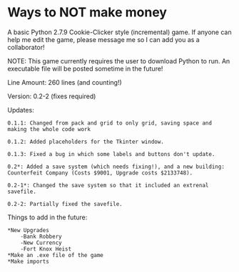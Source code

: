 # Ways to NOT make money
A basic Python 2.7.9 Cookie-Clicker style (incremental) game. If anyone can help me edit the game, please message me so I can add you as a collaborator!

NOTE: This game currently requires the user to download Python to run. An executable file will be posted sometime in the future!

Line Amount: 260 lines (and counting!)

Version: 0.2-2 (fixes required)

Updates:
    
    0.1.1: Changed from pack and grid to only grid, saving space and making the whole code work
    
    0.1.2: Added placeholders for the Tkinter window.
    
    0.1.3: Fixed a bug in which some labels and buttons don't update.
    
    0.2*: Added a save system (which needs fixing!), and a new building: Counterfeit Company (Costs $9001, Upgrade costs $2133748).
    
    0.2-1*: Changed the save system so that it included an extrenal savefile.
    
    0.2-2: Partially fixed the savefile.

Things to add in the future:

    *New Upgrades
        -Bank Robbery
        -New Currency
        -Fort Knox Heist
    *Make an .exe file of the game
    *Make imports

